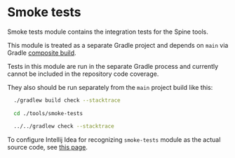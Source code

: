# Smoke tests

Smoke tests module contains the integration tests for the Spine tools.

This module is treated as a separate Gradle project and depends on `main` via Gradle
[composite build](https://docs.gradle.org/current/userguide/composite_builds.html#included_build_declaring_substitutions).

Tests in this module are run in the separate Gradle process and currently cannot be included in the 
repository code coverage.

They also should be run separately from the `main` project build like this:

```bash
  ./gradlew build check --stacktrace
  
  cd ./tools/smoke-tests
  
  ../../gradlew check --stacktrace
```

To configure Intellij Idea for recognizing `smoke-tests` module as the actual source code, see 
[this page](https://blog.jetbrains.com/idea/2016/10/intellij-idea-2016-3-eap-gradle-composite-builds-and-android-studio-2-2/).
